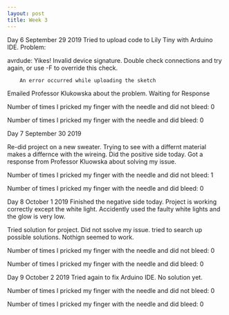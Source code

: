 ```yaml
---
layout: post
title: Week 3
---
```


Day 6 September 29 2019
 Tried to upload code to Lily Tiny with Arduino IDE.
 Problem:

 avrdude: Yikes!  Invalid device signature.
         Double check connections and try again, or use -F to override
         this check.
 
		An error occurred while uploading the sketch


 Emailed Professor Klukowska about the problem.
 Waiting for Response

Number of times I pricked my finger with the needle and did not bleed: 0

Number of times I pricked my finger with the needle and did bleed: 0


 Day 7 September 30 2019

 Re-did project on a new sweater. 
 Trying to see with a differnt material makes a differnce with the wireing.
 Did the positive side today. 
 Got a response from Professor Kluowska about solving my issue. 

Number of times I pricked my finger with the needle and did not bleed: 1

Number of times I pricked my finger with the needle and did bleed: 0



 Day 8 October 1 2019
 Finished the negative side today.
 Project is working correctly except the white light. Accidently used the faulty white lights and the glow is very low. 

 Tried solution for project. Did not ssolve my issue. tried to search up possible solutions. Nothign seemed to work.

 Number of times I pricked my finger with the needle and did not bleed: 0

 Number of times I pricked my finger with the needle and did bleed: 0


Day 9 October 2 2019
Tried again to fix Arduino IDE. No solution yet. 

Number of times I pricked my finger with the needle and did not bleed: 0

Number of times I pricked my finger with the needle and did bleed: 0
